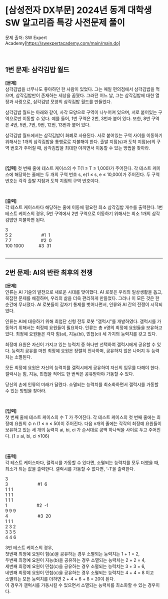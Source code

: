 # [삼성전자 DX부문] 2024년 동계 대학생 SW 알고리즘 특강 사전문제 풀이

문제 출처: SW Expert Academy[https://swexpertacademy.com/main/main.do]
&nbsp;  

&nbsp;  

## 1번 문제: 삼각김밥 월드
**[문제]**  
삼각김밥을 너무나도 좋아하던 한 사람이 있었다. 그는 매일 편의점에서 삼각김밥을 먹으며, 삼각김밥만이 존재하는 세상을 꿈꿨다.
그러던 어느 날, 그는 삼각김밥에 대한 열정과 사랑으로, 삼각김밥 모양의 삼각김밥 월드를 만들었다.

삼각김밥 월드는 아래와 같이, 사각 모양으로 구역이 나누어져 있으며, 서로 붙어있는 구역으로만 이동할 수 있다.
예를 들어, 1번 구역은 2번, 3번과 붙어 있다. 또한, 8번 구역은 4번, 5번, 7번, 9번, 12번, 13번과 붙어 있다.

삼각김밥 월드에서는 삼각김밥이 화폐로 사용된다.
서로 붙어있는 구역 사이를 이동하기 위해서는 1개의 삼각김밥을 통행료로 지불해야 한다.
출발 지점(s)과 도착 지점(e)의 구역 번호가 주어질 때, 삼각김밥을 최대한 아끼면서 이동할 수 있는 방법을 찾아라.
&nbsp;  

&nbsp;  

**[입력]**
첫 번째 줄에 테스트 케이스의 수 T(1 ≤ T ≤ 1,000)가 주어진다.
각 테스트 케이스에 해당하는 줄에는 두 개의 구역 번호 s, e(1 ≤ s, e ≤ 10,000)가 주어진다. 두 구역 번호는 각각 출발 지점과 도착 지점의 구역 번호이다.
&nbsp;  

&nbsp;  

**[출력]**  
각 테스트 케이스마다 해당하는 줄에 이동에 필요한 최소 삼각김밥 개수를 출력한다.
1번 테스트 케이스의 경우, 5번 구역에서 2번 구역으로 이동하기 위해서는 최소 1개의 삼각김밥만 지불하면 된다.

3  
5 2&nbsp;&nbsp;&nbsp;&nbsp;&nbsp;&nbsp;&nbsp;&nbsp;&nbsp;&nbsp;&nbsp;&nbsp;&nbsp;&nbsp;&nbsp;&nbsp;&nbsp;&nbsp;&nbsp;&nbsp;&nbsp;&nbsp;&nbsp;&nbsp;#1&nbsp;&nbsp;1  
7 7&nbsp;&nbsp;&nbsp;&nbsp;&nbsp;&nbsp;&nbsp;&nbsp;&nbsp;&nbsp;&nbsp;&nbsp;&nbsp;&nbsp;&nbsp;&nbsp;&nbsp;&nbsp;&nbsp;&nbsp;&nbsp;&nbsp;&nbsp;&nbsp;#2&nbsp;&nbsp;0  
100 1000&nbsp;&nbsp;&nbsp;&nbsp;&nbsp;&nbsp;&nbsp;&nbsp;&nbsp;&nbsp;&nbsp;&nbsp;#3&nbsp;&nbsp;31  
&nbsp;  

---
## 2번 문제: AI의 반란 최후의 전쟁
**[문제]**  
인류는 AI 기술의 발전으로 새로운 시대를 맞이했다.
AI 로봇은 우리의 일상생활을 돕고, 복잡한 문제를 해결하며, 우리의 삶을 더욱 편리하게 만들었다.
그러나 이 모든 것은 한순간에 무너졌다. AI 로봇들이 갑자기 통제를 벗어나면서, 인류와 AI 간의 전쟁이 시작되었다.

인류는 AI에 대응하기 위해 최첨단 신형 전투 로봇 "갤럭시"를 개발하였다.
갤럭시를 가동하기 위해서는 최정예 요원들이 필요하다.
인류는 총 n명의 최정예 요원들을 보유하고 있다. 최정예 요원들은 각자 힘(ai), 지능(bi), 민첩(ci) 세 가지의 능력치를 갖고 있다.

최정예 요원은 자신이 가지고 있는 능력치 중 하나만 선택하여 갤럭시에게 공유할 수 있다.
능력치 공유를 마친 최정예 요원은 장렬히 전사하며, 공유하지 않은 나머지 두 능력치는 소멸된다.

모든 최정예 요원은 자신의 능력치를 갤럭시에게 공유하여 자신의 임무를 다해야 한다.
갤럭시는 힘, 지능, 민첩을 적어도 한 번씩은 공유받아야 가동할 수 있다.

당신의 손에 인류의 미래가 달렸다.
소멸되는 능력치를 최소화하면서 갤럭시를 가동할 수 있는 방법을 찾아라.
&nbsp;  

&nbsp;  

**[입력]**  
첫 번째 줄에 테스트 케이스의 수 T 가 주어진다.
각 테스트 케이스의 첫 번째 줄에는 최정예 요원의 수 n (1 ≤ n ≤ 50)이 주어진다.
다음 n개의 줄에는 각각의 최정예 요원들이 보유하고 있는 세 개의 능력치 ai, bi, ci 가 순서대로 공백 하나씩을 사이로 두고 주어진다.
(1 ≤ ai, bi, ci ≤106)
&nbsp;  

&nbsp;  

**[출력]**  
각 테스트 케이스마다,
갤럭시를 가동할 수 있다면, 소멸되는 능력치를 모두 더했을 때, 최소가 되는 값을 출력한다.
갤럭시를 가동할 수 없다면, ‘-1’을 출력한다.

3  
3&nbsp;&nbsp;&nbsp;&nbsp;&nbsp;&nbsp;&nbsp;&nbsp;&nbsp;&nbsp;&nbsp;&nbsp;&nbsp;&nbsp;&nbsp;&nbsp;&nbsp;&nbsp;&nbsp;&nbsp;&nbsp;&nbsp;&nbsp;&nbsp;#1&nbsp;&nbsp;6  
1 1 1  
1 1 1  
1 1 1  
1&nbsp;&nbsp;&nbsp;&nbsp;&nbsp;&nbsp;&nbsp;&nbsp;&nbsp;&nbsp;&nbsp;&nbsp;&nbsp;&nbsp;&nbsp;&nbsp;&nbsp;&nbsp;&nbsp;&nbsp;&nbsp;&nbsp;&nbsp;&nbsp;#2&nbsp;&nbsp;-1  
9 9 9  
4&nbsp;&nbsp;&nbsp;&nbsp;&nbsp;&nbsp;&nbsp;&nbsp;&nbsp;&nbsp;&nbsp;&nbsp;&nbsp;&nbsp;&nbsp;&nbsp;&nbsp;&nbsp;&nbsp;&nbsp;&nbsp;&nbsp;&nbsp;&nbsp;#3&nbsp;&nbsp;20  
1 1 1  
2 3 2  
3 3 5  
4 4 6  

3번 테스트 케이스의 경우,  
첫번째 최정예 요원이 힘(a)을 공유하는 경우 소멸되는 능력치는 1 + 1 = 2,  
두번째 최정예 요원이 지능(b)을 공유하는 경우 소멸되는 능력치는 2 + 2 = 4,  
세번째 최정예 요원이 민첩(c)을 공유하는 경우 소멸되는 능력치는 3 + 3 = 6,  
네번째 최정예 요원이 민첩(c)을 공유하는 경우 소멸되는 능력치는 4 + 4 = 8 이고  
소멸되는 모든 능력치를 더하면 2 + 4 + 6 + 8 = 20이 된다.  
이 경우가 갤럭시를 가동시킬 수 있으면서 소멸되는 능력치를 최소화할 수 있는 경우이다.  
